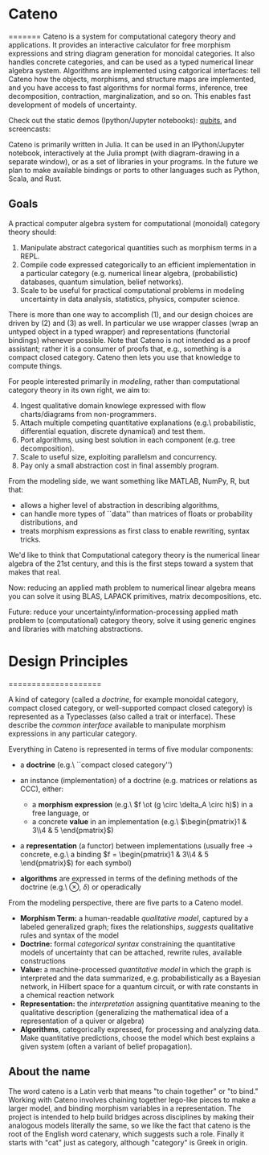 # Cateno
=======
Cateno is a system for computational category theory and applications.  It provides an interactive calculator for free morphism expressions and string diagram generation for monoidal categories. It also handles concrete categories, and can be used as a typed numerical linear algebra system.  Algorithms are implemented using catgorical interfaces: tell Cateno how the objects, morphisms, and structure maps are implemented, and you have access to fast algorithms for normal forms, inference, tree decomposition, contraction, marginalization, and so on.  This enables fast development of models of uncertainty.

Check out the static demos (Ipython/Jupyter notebooks): [qubits](https://github.com/jasonmorton/Cateno/blob/master/demo/ThreeQubitsFTS.ipynb), and screencasts:

Cateno is primarily written in Julia. 
It can be used in an IPython/Jupyter notebook, interactively at the Julia prompt (with diagram-drawing in a separate window), or as a set of libraries in your programs.  In the future we plan to make available bindings or ports to other languages such as Python, Scala, and Rust.

## Goals

A practical computer algebra system for computational (monoidal) category theory should: 

1. Manipulate abstract categorical quantities such as morphism terms in a REPL.
2. Compile code expressed categorically to an efficient implementation in a particular category (e.g. numerical linear algebra, (probabilistic) databases, quantum simulation, belief networks).
3. Scale to be useful for practical computational problems in modeling uncertainty in data analysis, statistics, physics, computer science.

There is more than one way to accomplish (1), and our design choices are driven by (2) and (3) as well.  In particular we use wrapper classes (wrap an untyped object in a typed wrapper) and representations (functorial bindings) whenever possible.   Note that Cateno is not intended as a proof assistant; rather it is a consumer of proofs that, e.g., something is a compact closed category.  Cateno then lets you use that knowledge to compute things.

For people interested primarily in *modeling*, rather than computational category theory in its own right, we aim to:

4. Ingest qualitative domain knowlege expressed with flow charts/diagrams from non-programmers.
5. Attach multiple competing quantitative explanations (e.g.\ probabilistic, differential equation, discrete dynamical) and test them.
6.  Port algorithms, using best solution in each component (e.g. tree decomposition).
7. Scale to useful size, exploiting parallelsm and concurrency.
8. Pay only a small abstraction cost in final assembly program.

From the modeling side, we want something like MATLAB, NumPy, R, but that:  

* allows a higher level of abstraction in describing algorithms,
* can handle more types of ``data'' than matrices of floats or probability distributions, and 
* treats morphism expressions as first class to enable rewriting, syntax tricks.

We'd like to think that Computational category theory is the numerical linear algebra of the 21st century, and this is the first steps toward a system that makes that real.

Now: reducing an applied  math problem to numerical linear algebra means you can solve it using BLAS, LAPACK primitives, matrix decompositions, etc.

Future: reduce your uncertainty/information-processing applied math problem to (computational) category theory, solve it using generic engines and libraries with matching abstractions.




# Design Principles
====================

A kind of category (called a *doctrine*, for example  monoidal category, compact closed category, or well-supported compact closed category) is represented as a Typeclasses (also called a trait or interface).  These describe the *common interface* available to manipulate  morphism expressions in any particular category.

Everything in Cateno is represented in terms of five modular components:

* a **doctrine** (e.g.\ ``compact closed category'')
* an instance  (implementation) of a doctrine (e.g. matrices or relations as CCC), either:

  * a **morphism expression**  (e.g.\ $f \ot (g \circ \delta_A \circ h)$) in a free language, or 
  * a concrete **value** in an implementation (e.g.\ $\begin{pmatrix}1 & 3\\4 & 5 \end{pmatrix}$)  

* a **representation** (a functor) between implementations (usually free $\rightarrow$ concrete, e.g.\ a binding $f = \begin{pmatrix}1 & 3\\4 & 5 \end{pmatrix}$) for each symbol)
* **algorithms** are expressed in terms of the defining methods of the doctrine (e.g.\ $\otimes$, $\delta$) or operadically

From the modeling perspective, there are five parts to a Cateno model.

* **Morphism Term:** a human-readable *qualitative model*, captured by a labeled generalized graph;  fixes the relationships, *suggests* qualitative rules and syntax of the model
* **Doctrine:** formal *categorical syntax* constraining the quantitative models of uncertainty that can be attached, rewrite rules, available constructions
* **Value:** a machine-processed *quantitative model* in which  the graph is interpreted and the data summarized, e.g. probabilistically as a Bayesian network, in Hilbert space for a quantum circuit, or with rate constants in a chemical reaction network
* **Representation:** the *interpretation* assigning quantitative meaning to the qualitative description (generalizing the mathematical idea of a representation of a quiver or algebra)
* **Algorithms**, categorically expressed, for processing and analyzing data.  Make quantitative predictions,  choose the model which best explains a given system (often a variant of belief propagation).


## About the name

The word cateno is a Latin verb that means "to chain together" or "to bind."  Working with Cateno involves chaining together lego-like pieces to make a larger model, and binding morphism variables in a representation.  The project is intended to help build bridges across disciplines by making their analogous models literally the same, so we like the fact that cateno is the root of the English word catenary, which suggests such a role. Finally it starts with "cat" just as category, although "category" is Greek in origin.